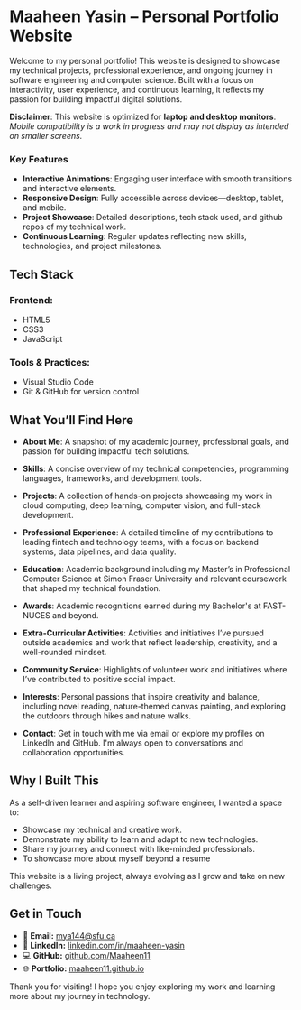 # Maaheen Yasin – Personal Portfolio Website

Welcome to my personal portfolio! This website is designed to showcase my technical projects, professional experience, and ongoing journey in software engineering and computer science. Built with a focus on interactivity, user experience, and continuous learning, it reflects my passion for building impactful digital solutions.

**Disclaimer**: This website is optimized for **laptop and desktop monitors**.  
*Mobile compatibility is a work in progress and may not display as intended on smaller screens.*

### Key Features

- **Interactive Animations**: Engaging user interface with smooth transitions and interactive elements.
- **Responsive Design**: Fully accessible across devices—desktop, tablet, and mobile.
- **Project Showcase**: Detailed descriptions, tech stack used, and github repos of my technical work.
- **Continuous Learning**: Regular updates reflecting new skills, technologies, and project milestones.


## Tech Stack

### Frontend:
- HTML5  
- CSS3  
- JavaScript

### Tools & Practices:
- Visual Studio Code  
- Git & GitHub for version control  


## What You’ll Find Here

- **About Me**: A snapshot of my academic journey, professional goals, and passion for building impactful tech solutions.
  
- **Skills**: A concise overview of my technical competencies, programming languages, frameworks, and development tools.
  
- **Projects**: A collection of hands-on projects showcasing my work in cloud computing, deep learning, computer vision, and full-stack development.
  
- **Professional Experience**: A detailed timeline of my contributions to leading fintech and technology teams, with a focus on backend systems, data pipelines, and data quality.
  
- **Education**: Academic background including my Master’s in Professional Computer Science at Simon Fraser University and relevant coursework that shaped my technical foundation.
  
- **Awards**: Academic recognitions earned during my Bachelor's at FAST-NUCES and beyond.
  
- **Extra-Curricular Activities**: Activities and initiatives I’ve pursued outside academics and work that reflect leadership, creativity, and a well-rounded mindset.
  
- **Community Service**: Highlights of volunteer work and initiatives where I’ve contributed to positive social impact.
  
- **Interests**: Personal passions that inspire creativity and balance, including novel reading, nature-themed canvas painting, and exploring the outdoors through hikes and nature walks.
  
- **Contact**: Get in touch with me via email or explore my profiles on LinkedIn and GitHub. I'm always open to conversations and collaboration opportunities.


## Why I Built This

As a self-driven learner and aspiring software engineer, I wanted a space to:

- Showcase my technical and creative work.
- Demonstrate my ability to learn and adapt to new technologies.
- Share my journey and connect with like-minded professionals.
- To showcase more about myself beyond a resume

This website is a living project, always evolving as I grow and take on new challenges.


## Get in Touch

- 📧 **Email:** mya144@sfu.ca  
- 🔗 **LinkedIn:** [linkedin.com/in/maaheen-yasin](https://linkedin.com/in/maaheen-yasin)  
- 💻 **GitHub:** [github.com/Maaheen11](https://github.com/Maaheen11)  
- 🌐 **Portfolio:** [maaheen11.github.io](https://maaheen11.github.io)


Thank you for visiting! I hope you enjoy exploring my work and learning more about my journey in technology. 
